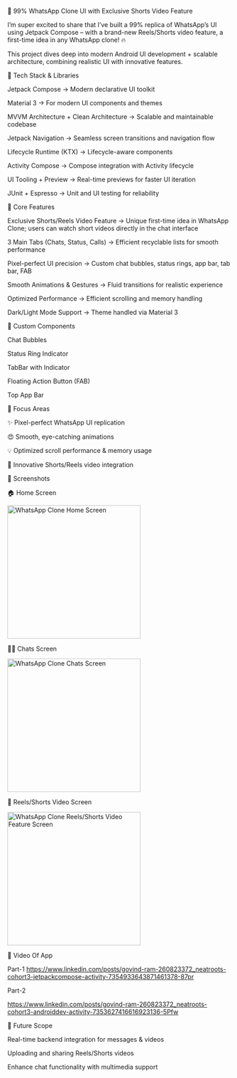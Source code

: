 🚀 99% WhatsApp Clone UI with Exclusive Shorts Video Feature

I’m super excited to share that I’ve built a 99% replica of WhatsApp’s UI using Jetpack Compose – with a brand-new Reels/Shorts video feature, a first-time idea in any WhatsApp clone! 🔥

This project dives deep into modern Android UI development + scalable architecture, combining realistic UI with innovative features.

🔧 Tech Stack & Libraries

Jetpack Compose → Modern declarative UI toolkit

Material 3 → For modern UI components and themes

MVVM Architecture + Clean Architecture → Scalable and maintainable codebase

Jetpack Navigation → Seamless screen transitions and navigation flow

Lifecycle Runtime (KTX) → Lifecycle-aware components

Activity Compose → Compose integration with Activity lifecycle

UI Tooling + Preview → Real-time previews for faster UI iteration

JUnit + Espresso → Unit and UI testing for reliability

📱 Core Features

Exclusive Shorts/Reels Video Feature → Unique first-time idea in WhatsApp Clone; users can watch short videos directly in the chat interface

3 Main Tabs (Chats, Status, Calls) → Efficient recyclable lists for smooth performance

Pixel-perfect UI precision → Custom chat bubbles, status rings, app bar, tab bar, FAB

Smooth Animations & Gestures → Fluid transitions for realistic experience

Optimized Performance → Efficient scrolling and memory handling

Dark/Light Mode Support → Theme handled via Material 3

🧩 Custom Components

Chat Bubbles

Status Ring Indicator

TabBar with Indicator

Floating Action Button (FAB)

Top App Bar

🎨 Focus Areas

✨ Pixel-perfect WhatsApp UI replication

😍 Smooth, eye-catching animations

💡 Optimized scroll performance & memory usage

🚀 Innovative Shorts/Reels video integration

📸 Screenshots

🏠 Home Screen

<img src="https://github.com/user-attachments/assets/0b50ac96-9c49-4e11-9bab-1a684f270004" width="300" alt="WhatsApp Clone Home Screen"/>

✍🏻 Chats Screen

<img src="https://github.com/user-attachments/assets/cd5248c7-4a15-455f-8595-0be4d22fe80b" width="300" alt="WhatsApp Clone Chats Screen"/>

🚀 Reels/Shorts Video Screen

<img src="https://github.com/user-attachments/assets/c0fcb6ef-9440-4051-9bdf-a882cde2c065" width="300" alt="WhatsApp Clone Reels/Shorts Video Feature Screen"/>

🎥 Video Of App

Part-1
https://www.linkedin.com/posts/govind-ram-260823372_neatroots-cohort3-jetpackcompose-activity-7354933643871461378-87pr

Part-2

https://www.linkedin.com/posts/govind-ram-260823372_neatroots-cohort3-androiddev-activity-7353627416616923136-5Pfw



🚀 Future Scope

Real-time backend integration for messages & videos

Uploading and sharing Reels/Shorts videos

Enhance chat functionality with multimedia support
